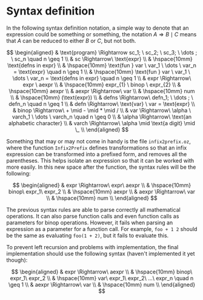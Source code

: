 # Syntax definition

In the following syntax definition notation, a simple way to denote that an expression could be something or something, the notation $A \Rightarrow B \mid C$ means that $A$ can be reduced to either $B$ or $C$, but not both.

$$
\begin{aligned}
    & \text{program} \Rightarrow sc_1; \ sc_2; \ sc_3; \ \dots ; \ sc_n \quad n \geq 1 \\
    & sc \Rightarrow\ \text{expr} \\
    & \hspace{10mm} \text{defns in expr} \\
    & \hspace{10mm} \text{fun } var \ var_1 \ \dots \ var_n = \text{expr} \quad n \geq 1 \\
    & \hspace{10mm} \text{fun } var \ var_1 \ \dots \ var_n = \text{defns in expr} \quad n \geq 1 \\
    & expr \Rightarrow\ expr \ aexpr \\
    & \hspace{10mm} expr_{1} \ binop \ expr_{2} \\
    & \hspace{10mm} aexpr \\
    & aexpr \Rightarrow\ var \\
    & \hspace{10mm} num \\
    & \hspace{10mm} (\text{expr}) \\
    & defns \Rightarrow\ defn_1; \ \dots ; \ defn_n \quad n \geq 1 \\
    & defn \Rightarrow\ \text{var} \ var = \text{expr} \\
    & binop \Rightarrow\ + \mid - \mid * \mid / \\
    & var \Rightarrow\ \alpha \ varch_1 \ \dots \ varch_n \quad n \geq 0 \\
    & \alpha \Rightarrow\ \text{an alphabetic character} \\
    & varch \Rightarrow\ \alpha \mid \text{a digit} \mid \_ \\
\end{aligned}
$$


Something that may or may not come in handy is the file `infix2prefix.oz`, where the function `Infix2Prefix` defines transformations so that an infix expression can be transformed into a prefixed form, and removes all the parentheses. This helps isolate an expression so that it can be worked with more easily. In this new space after the function, the syntax rules will be the following:

$$
\begin{aligned}
    & expr \Rightarrow\ expr\ aexpr \\
    & \hspace{10mm} binop\ expr_1\ expr_2 \\
    & \hspace{10mm} aexpr \\
    & aexpr \Rightarrow\ var \\
    & \hspace{10mm} num \\
\end{aligned}
$$  

The previous syntax rules are able to parse correctly all mathematical operations. It can also parse function calls and even function calls as parameters for binop operations. However, it fails when parsing an expression as a parameter for a function call. For example, `foo + 1 2` should be the same as evaluating `foo(1 + 2)`, but it fails to evaluate this.

To prevent left recursion and problems with implementation, the final implementation should use the following syntax (haven't implemented it yet though):

$$
\begin{aligned}
    & expr \Rightarrow\ aexpr \\
    & \hspace{10mm} binop\ expr_1\ expr_2 \\
    & \hspace{10mm} var\ expr_1\ expr_2\ ...\ expr_n \quad n \geq 1 \\
    & aexpr \Rightarrow\ var \\
    & \hspace{10mm} num \\
\end{aligned}
$$
